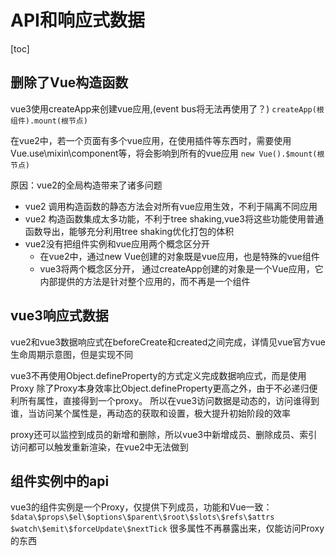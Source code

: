 # API和响应式数据

[toc]

## 删除了Vue构造函数

vue3使用createApp来创建vue应用,(event bus将无法再使用了？)
```createApp(根组件).mount(根节点)```

在vue2中，若一个页面有多个vue应用，在使用插件等东西时，需要使用Vue.use\mixin\component等，将会影响到所有的vue应用
```new Vue().$mount(根节点)```

原因：vue2的全局构造带来了诸多问题

+ vue2 调用构造函数的静态方法会对所有vue应用生效，不利于隔离不同应用
+ vue2 构造函数集成太多功能，不利于tree shaking,vue3将这些功能使用普通函数导出，能够充分利用tree shaking优化打包的体积
+ vue2没有把组件实例和vue应用两个概念区分开
  + 在vue2中，通过new Vue创建的对象既是vue应用，也是特殊的vue组件
  + vue3将两个概念区分开， 通过createApp创建的对象是一个Vue应用，它内部提供的方法是针对整个应用的，而不再是一个组件

## vue3响应式数据

vue2和vue3数据响应式在beforeCreate和created之间完成，详情见vue官方vue生命周期示意图，但是实现不同

vue3不再使用Object.defineProperty的方式定义完成数据响应式，而是使用Proxy
除了Proxy本身效率比Object.defineProperty更高之外，由于不必递归便利所有属性，直接得到一个proxy。
所以在vue3访问数据是动态的，访问谁得到谁，当访问某个属性是，再动态的获取和设置，极大提升初始阶段的效率

proxy还可以监控到成员的新增和删除，所以vue3中新增成员、删除成员、索引访问都可以触发重新渲染，在vue2中无法做到

## 组件实例中的api

vue3的组件实例是一个Proxy，仅提供下列成员，功能和Vue一致：
```$data\$props\$el\$options\$parent\$root\$slots\$refs\$attrs```
```$watch\$emit\$forceUpdate\$nextTick```
很多属性不再暴露出来，仅能访问Proxy的东西